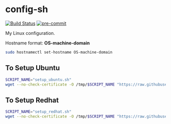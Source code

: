 # config-sh

[![Build Status](https://github.com/yyang-pplus/config-sh/workflows/config-sh-master/badge.svg)](https://github.com/yyang-pplus/config-sh/actions)
[![pre-commit](https://img.shields.io/badge/pre--commit-enabled-brightgreen?logo=pre-commit&logoColor=white)](https://github.com/pre-commit/pre-commit)

My Linux configuration.

Hostname format: **OS-machine-domain**

```bash
sudo hostnamectl set-hostname OS-machine-domain
```

## To Setup Ubuntu

```bash
SCRIPT_NAME="setup_ubuntu.sh"
wget --no-check-certificate -O /tmp/$SCRIPT_NAME "https://raw.githubusercontent.com/yyang-pplus/config-sh/master/$SCRIPT_NAME" && bash /tmp/$SCRIPT_NAME

```

## To Setup Redhat

```bash
SCRIPT_NAME="setup_redhat.sh"
wget --no-check-certificate -O /tmp/$SCRIPT_NAME "https://raw.githubusercontent.com/yyang-pplus/config-sh/master/$SCRIPT_NAME" && bash /tmp/$SCRIPT_NAME

```
